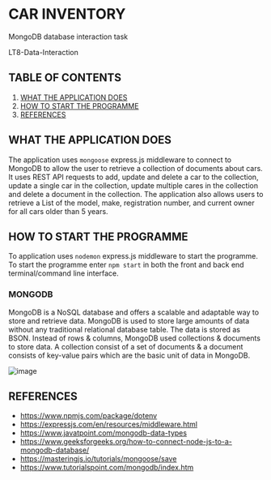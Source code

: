 # CAR INVENTORY
MongoDB database interaction task

LT8-Data-Interaction

## TABLE OF CONTENTS
1. [WHAT THE APPLICATION DOES](#what-the-application-does)
2. [HOW TO START THE PROGRAMME](#how-to-start-the-programme)
3. [REFERENCES](#references)

## WHAT THE APPLICATION DOES
The application uses `mongoose` express.js middleware to connect to MongoDB to allow the user to retrieve a collection of documents about cars. It uses REST API requests to add, update and delete  a car to the collection, 
update a single car in the collection, update multiple cares in the collection and delete a document in the collection. The application also allows users to retrieve a List of the model, make, 
registration number, and current owner for all cars older than 5 years.

## HOW TO START THE PROGRAMME

To application uses `nodemon` express.js middleware to start the programme. To start the programme enter `npm start` in both the front and back end terminal/command line interface. 

### MONGODB

MongoDB is a NoSQL database and offers a scalable and adaptable way to store and retrieve data. MongoDB is used to store large amounts of data without 
any traditional relational database table. The data is stored as BSON. Instead of rows & columns, MongoDB used collections & documents to store data. 
A collection consist of a set of documents & a document consists 
of key-value pairs which are the basic unit of data in MongoDB.

![image](https://github.com/user-attachments/assets/f76a54f7-18e3-4fe2-bc80-d075aa2801ae)

## REFERENCES
- https://www.npmjs.com/package/dotenv
- https://expressjs.com/en/resources/middleware.html
- https://www.javatpoint.com/mongodb-data-types
- https://www.geeksforgeeks.org/how-to-connect-node-js-to-a-mongodb-database/
- https://masteringjs.io/tutorials/mongoose/save
- https://www.tutorialspoint.com/mongodb/index.htm
